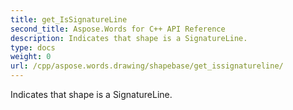 ```yaml
---
title: get_IsSignatureLine
second_title: Aspose.Words for C++ API Reference
description: Indicates that shape is a SignatureLine. 
type: docs
weight: 0
url: /cpp/aspose.words.drawing/shapebase/get_issignatureline/
---
```


Indicates that shape is a SignatureLine. 


